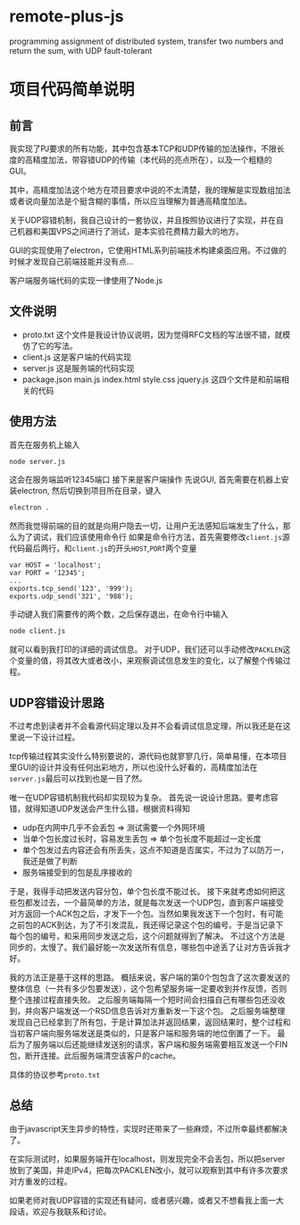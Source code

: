 # remote-plus-js
programming assignment of distributed system, transfer two numbers and return the sum, with UDP fault-tolerant
# 项目代码简单说明

## 前言

我实现了PJ要求的所有功能，其中包含基本TCP和UDP传输的加法操作，不限长度的高精度加法，带容错UDP的传输（本代码的亮点所在），以及一个粗糙的GUI。

其中，高精度加法这个地方在项目要求中说的不太清楚，我的理解是实现数组加法或者说向量加法是个挺含糊的事情，所以应当理解为普通高精度加法。

关于UDP容错机制，我自己设计的一套协议，并且按照协议进行了实现，并在自己机器和美国VPS之间进行了测试，是本实验花费精力最大的地方。

GUI的实现使用了electron，它使用HTML系列前端技术构建桌面应用。不过做的时候才发现自己前端技能并没有点...

客户端服务端代码的实现一律使用了Node.js

## 文件说明

- proto.txt 这个文件是我设计协议说明，因为觉得RFC文档的写法很不错，就模仿了它的写法。
- client.js 这是客户端的代码实现
- server.js 这是服务端的代码实现
- package.json main.js index.html style.css jquery.js 这四个文件是和前端相关的代码

## 使用方法

首先在服务机上输入
```bash
node server.js
```
这会在服务端监听12345端口
接下来是客户端操作
先说GUI, 首先需要在机器上安装electron, 然后切换到项目所在目录，键入
```bash
electron .
```
然而我觉得前端的目的就是向用户隐去一切，让用户无法感知后端发生了什么，那么为了调试，我们应该使用命令行
如果是命令行方法，首先需要修改`client.js`源代码最后两行，和`client.js`的开头`HOST`,`PORT`两个变量
```javasscript
var HOST = 'localhost';
var PORT = '12345';
...
exports.tcp_send('123', '999');
exports.udp_send('321', '988');
```
手动键入我们需要传的两个数，之后保存退出，在命令行中输入
```bash
node client.js
```
就可以看到我打印的详细的调试信息。
对于UDP，我们还可以手动修改`PACKLEN`这个变量的值，将其改大或者改小，来观察调试信息发生的变化，以了解整个传输过程。

## UDP容错设计思路
不过考虑到读者并不会看源代码定理以及并不会看调试信息定理，所以我还是在这里说一下设计过程。

tcp传输过程其实没什么特别要说的，源代码也就寥寥几行，简单易懂，在本项目里GUI的设计并没有任何出彩地方，所以也没什么好看的，高精度加法在`server.js`最后可以找到也是一目了然。

唯一在UDP容错机制我代码却实现较为复杂。
首先说一说设计思路。要考虑容错，就得知道UDP发送会产生什么错，根据资料得知
- udp在内网中几乎不会丢包 => 测试需要一个外网环境
- 当单个包长度过长时，容易发生丢包 => 单个包长度不能超过一定长度
- 单个包发过去内容还会有所丢失，这点不知道是否属实，不过为了以防万一，我还是做了判断
- 服务端接受到的包是乱序接收的

于是，我得手动把发送内容分包，单个包长度不能过长。
接下来就考虑如何把这些包都发过去，一个最简单的方法，就是每次发送一个UDP包，直到客户端接受对方返回一个ACK包之后，才发下一个包。当然如果我发送下一个包时，有可能之前包的ACK到达，为了不引发混乱，我还得记录这个包的编号。于是当记录下每个包的编号，和采用同步发送之后，这个问题就得到了解决。
不过这个方法是同步的，太慢了。我们最好能一次发送所有信息，哪些包中途丢了让对方告诉我才好。

我的方法正是基于这样的思路。
概括来说，客户端的第0个包包含了这次要发送的整体信息（一共有多少包要发送），这个包希望服务端一定要收到并作反馈，否则整个连接过程直接失败。
之后服务端每隔一个短时间会扫描自己有哪些包还没收到，并向客户端发送一个RSD信息告诉对方重新发一下这个包。
之后服务端整理发现自己已经拿到了所有包，于是计算加法并返回结果，返回结果时，整个过程和当初客户端向服务端发送是类似的，只是客户端和服务端的地位倒置了一下。
最后为了服务端以后还能继续发送别的请求，客户端和服务端需要相互发送一个FIN包，断开连接。此后服务端清空该客户的cache。

具体的协议参考`proto.txt`

## 总结

由于javascript天生异步的特性，实现时还带来了一些麻烦，不过所幸最终都解决了。

在实际测试时，如果服务端开在localhost，则发现完全不会丢包，所以把server放到了美国，并走IPv4，把每次PACKLEN改小，就可以观察到其中有许多次要求对方重发的过程。

如果老师对我UDP容错的实现还有疑问，或者感兴趣，或者又不想看我上面一大段话，欢迎与我联系和讨论。
